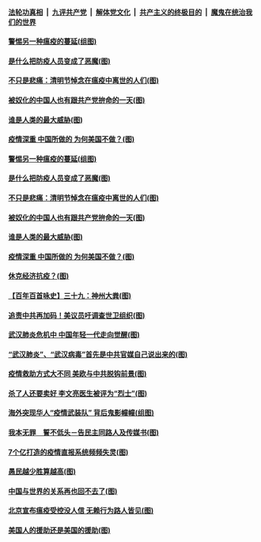 

####  [法轮功真相](../../../../basic/blob/master/README.md?t=04041530) &nbsp;|&nbsp; [九评共产党](../../../../9ping.md/blob/master/README.md?t=04041530) &nbsp;|&nbsp; [解体党文化](../../../../jtdwh.md/blob/master/README.md?t=04041530)  &nbsp;|&nbsp; [共产主义的终极目的](../../../../gczydzjmd.md/blob/master/README.md?t=04041530) &nbsp;|&nbsp; [魔鬼在统治我们的世界](../../../../mgztzwmdsj.md/blob/master/README.md?t=04041530) 

#### [警惕另一种瘟疫的蔓延(组图)](../pages/p4/928564.md?t=04041530) 

#### [是什么把防疫人员变成了恶魔(图)](../pages/p4/928575.md?t=04041530) 

#### [不只是悲痛：清明节悼念在瘟疫中离世的人们(图)](../pages/p4/928571.md?t=04041530) 

#### [被奴化的中国人也有跟共产党拚命的一天(图)](../pages/p4/928556.md?t=04041530) 

#### [谁是人类的最大威胁(图)](../pages/p4/928554.md?t=04041530) 

#### [疫情深重 中国所做的 为何美国不做？(图)](../pages/p4/928552.md?t=04041530) 

#### [警惕另一种瘟疫的蔓延(组图)](../pages/p4/928564.md?t=04041530) 

#### [是什么把防疫人员变成了恶魔(图)](../pages/p4/928575.md?t=04041530) 

#### [不只是悲痛：清明节悼念在瘟疫中离世的人们(图)](../pages/p4/928571.md?t=04041530) 

#### [被奴化的中国人也有跟共产党拚命的一天(图)](../pages/p4/928556.md?t=04041530) 

#### [谁是人类的最大威胁(图)](../pages/p4/928554.md?t=04041530) 

#### [疫情深重 中国所做的 为何美国不做？(图)](../pages/p4/928552.md?t=04041530) 

#### [休克经济抗疫？(图)](../pages/p4/928445.md?t=04041530) 

#### [【百年百首咏史】三十九：神州大粪(图)](../pages/p4/928553.md?t=04041530) 

#### [追责中共再加码！美议员吁调查世卫组织(图)](../pages/p4/928423.md?t=04041530) 

#### [武汉肺炎危机中 中国年轻一代走向觉醒(图)](../pages/p4/928421.md?t=04041530) 

#### [“武汉肺炎”、“武汉病毒”首先是中共官媒自己说出来的(图)](../pages/p4/928415.md?t=04041530) 

#### [疫情救助方式大不同 美欧与中共脱钩前景(图)](../pages/p4/928407.md?t=04041530) 

#### [杀了人还要卖好 李文亮医生被评为“烈士”(图)](../pages/p4/928435.md?t=04041530) 

#### [海外突现华人“疫情武装队” 背后鬼影幢幢(组图)](../pages/p4/928430.md?t=04041530) 

#### [我本无罪　誓不低头－告民主同路人及传媒书(图)](../pages/p4/928378.md?t=04041530) 

#### [7个亿打造的疫情直报系统频频失灵(图)](../pages/p4/928351.md?t=04041530) 

#### [愚民越少胜算越高(图)](../pages/p4/928352.md?t=04041530) 

#### [中国与世界的关系再也回不去了(图)](../pages/p4/928346.md?t=04041530) 

#### [北京宣布瘟疫受控没人信 无赖行为路人皆见(图)](../pages/p4/928344.md?t=04041530) 

#### [美国人的援助还是美国的援助(图)](../pages/p4/928345.md?t=04041530) 

